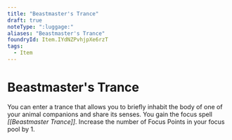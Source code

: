 ```yaml
---
title: "Beastmaster's Trance"
draft: true
noteType: ":luggage:"
aliases: "Beastmaster's Trance"
foundryId: Item.IYdNZPvhjpXe6rzT
tags:
  - Item
---
```


# Beastmaster's Trance

You can enter a trance that allows you to briefly inhabit the body of one of your animal companions and share its senses. You gain the focus spell _[[Beastmaster Trance]]_. Increase the number of Focus Points in your focus pool by 1.
